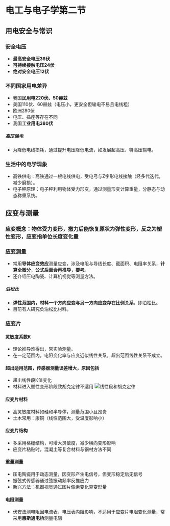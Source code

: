 # 电工与电子学第二节

## 用电安全与常识
<!--2ndKEYPOINT: 用电常识 -->
### 安全电压

- **最高安全电压36伏**
- **可持续接触电压24伏**
- **绝对安全电压12伏**

### 不同国家用电差异

- 我国**民用电220伏、50赫兹**
- 美国110伏、60赫兹（电压小，更安全但输电不易且电线粗）
- 欧洲280伏
- 电压、插座等存在不同
- 我国**工业用电380伏**

##### 高压输电

- 为降低电线损耗，通过提升电压降低电流，如发展超高压、特高压输电。

### 生活中的电学现象

- 高铁供电：高铁通过一根电线供电，受电弓与Z字形电线接触（经多代迭代，减少磨损）。
- 电子秤原理：电子秤利用物体受力形变，通过测量形变计算重量，分静态与动态称重系统。

## 应变与测量

### 应变概念：物体受力变形，撤力后能恢复原状为弹性变形，反之为塑性变形，应变指单位长度变化量

### 应变测量

- 常用**导体应变效应**测量应变，涉及电阻与导线长度、截面积、电阻率关系，**计算全微分**，**公式后面会再推导，要考**。
- 还介绍压电陶瓷、计算机视觉等测量方法。

##### 泊松比

- **弹性范围内，材料一个方向应变与另一方向应变存在比例关系**，即泊松比。
- 目前有人研究负泊松比材料。

### 应变片

#### 灵敏度系数K

- 理论推导难得出，常实验测量。
- 在一定范围内，电阻变化率与应变近似线性关系，超出范围线性关系不成立。

#### 超出适用范围，传感器测量误差增大，原因包括

- 超出线性段K值变化
- 材料进入塑性变形阶段致胡克定律不适用 ![线性段和胡克定律](./assets/线性段和胡克定律.jpg)

#### 应变片材料

- 高灵敏度材料如硅和半导体，测量范围小且昂贵
- 土木常用：康铜（线性范围大，受温度影响小）

#### 应变片结构

- 多采用格栅结构，可增大灵敏度，减少横向变形影响
- 应变片粘贴时，混凝土等复合材料与钢材方法不同

#### 重量测量

- 压电陶瓷用于动态测量，因变形产生电信号，但变形稳定后无信号
- 振弦式传感器通过弦振动频率反推应力
- 新兴方法：机器视觉通过图片像素变化算变形量

#### 电阻测量

- 伏安法测电阻因电流表、电压表内阻影响，不适用于应变片电阻变化测量，常采用**惠斯通电桥**测量电阻
